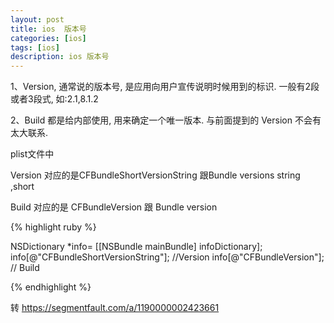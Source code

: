 ```yaml
---
layout: post
title: ios  版本号
categories: [ios]
tags: [ios]
description: ios 版本号
---
```

1、Version, 通常说的版本号, 是应用向用户宣传说明时候用到的标识. 一般有2段或者3段式, 如:2.1,8.1.2

2、Build 都是给内部使用, 用来确定一个唯一版本. 与前面提到的 Version 不会有太大联系.

plist文件中

Version 对应的是CFBundleShortVersionString 跟Bundle versions string ,short

Build 对应的是 CFBundleVersion 跟 Bundle version

{% highlight ruby %}

NSDictionary *info= [[NSBundle mainBundle] infoDictionary];
info[@"CFBundleShortVersionString"]; //Version
info[@"CFBundleVersion"]; // Build

{% endhighlight %}

转
https://segmentfault.com/a/1190000002423661
